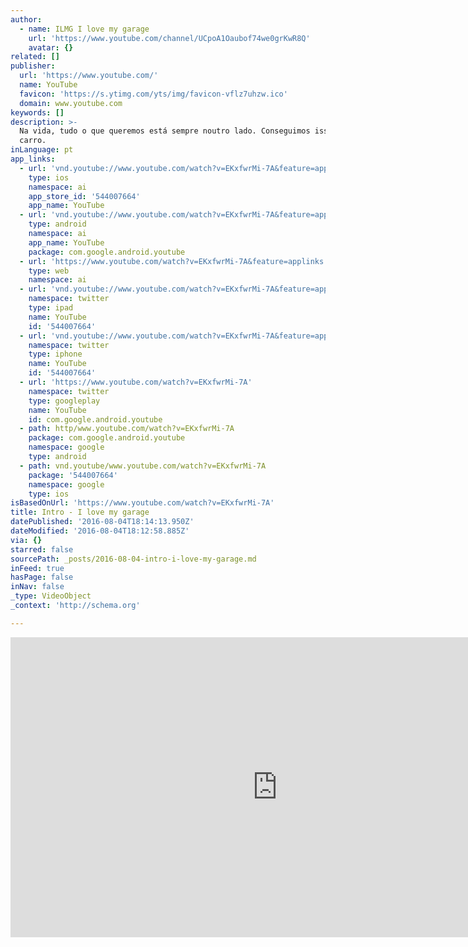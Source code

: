 ```yaml
---
author:
  - name: ILMG I love my garage
    url: 'https://www.youtube.com/channel/UCpoA1Oaubof74we0grKwR8Q'
    avatar: {}
related: []
publisher:
  url: 'https://www.youtube.com/'
  name: YouTube
  favicon: 'https://s.ytimg.com/yts/img/favicon-vflz7uhzw.ico'
  domain: www.youtube.com
keywords: []
description: >-
  Na vida, tudo o que queremos está sempre noutro lado. Conseguimos isso num
  carro.
inLanguage: pt
app_links:
  - url: 'vnd.youtube://www.youtube.com/watch?v=EKxfwrMi-7A&feature=applinks'
    type: ios
    namespace: ai
    app_store_id: '544007664'
    app_name: YouTube
  - url: 'vnd.youtube://www.youtube.com/watch?v=EKxfwrMi-7A&feature=applinks'
    type: android
    namespace: ai
    app_name: YouTube
    package: com.google.android.youtube
  - url: 'https://www.youtube.com/watch?v=EKxfwrMi-7A&feature=applinks'
    type: web
    namespace: ai
  - url: 'vnd.youtube://www.youtube.com/watch?v=EKxfwrMi-7A&feature=applinks'
    namespace: twitter
    type: ipad
    name: YouTube
    id: '544007664'
  - url: 'vnd.youtube://www.youtube.com/watch?v=EKxfwrMi-7A&feature=applinks'
    namespace: twitter
    type: iphone
    name: YouTube
    id: '544007664'
  - url: 'https://www.youtube.com/watch?v=EKxfwrMi-7A'
    namespace: twitter
    type: googleplay
    name: YouTube
    id: com.google.android.youtube
  - path: http/www.youtube.com/watch?v=EKxfwrMi-7A
    package: com.google.android.youtube
    namespace: google
    type: android
  - path: vnd.youtube/www.youtube.com/watch?v=EKxfwrMi-7A
    package: '544007664'
    namespace: google
    type: ios
isBasedOnUrl: 'https://www.youtube.com/watch?v=EKxfwrMi-7A'
title: Intro - I love my garage
datePublished: '2016-08-04T18:14:13.950Z'
dateModified: '2016-08-04T18:12:58.885Z'
via: {}
starred: false
sourcePath: _posts/2016-08-04-intro-i-love-my-garage.md
inFeed: true
hasPage: false
inNav: false
_type: VideoObject
_context: 'http://schema.org'

---
```

<iframe src="https://cdn.embedly.com/widgets/media.html?src=https%3A%2F%2Fwww.youtube.com%2Fembed%2FEKxfwrMi-7A%3Ffeature%3Doembed&amp;url=http%3A%2F%2Fwww.youtube.com%2Fwatch%3Fv%3DEKxfwrMi-7A&amp;image=https%3A%2F%2Fi.ytimg.com%2Fvi%2FEKxfwrMi-7A%2Fhqdefault.jpg&amp;key=b7d04c9b404c499eba89ee7072e1c4f7&amp;type=text%2Fhtml&amp;schema=youtube" width="854" height="480" scrolling="no" frameborder="0" allowfullscreen="" style=""></iframe>